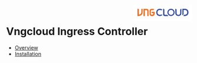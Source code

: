 <div style="float: right;"><img src="../../../images/01.png" width="160px" /></div><br>

# Vngcloud Ingress Controller

- [Overview](overview.md)
- [Installation](installation.md)
